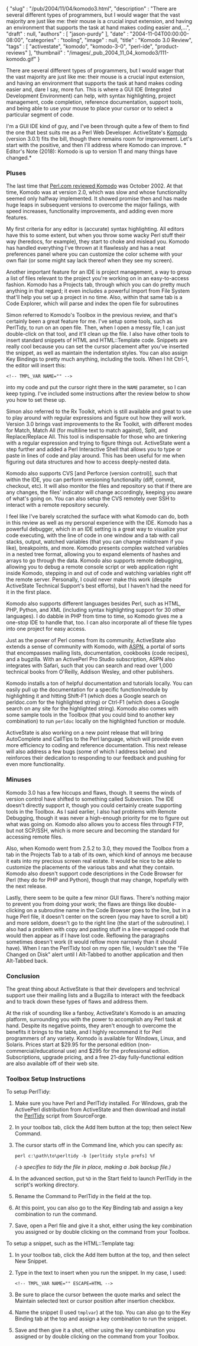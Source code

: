{
   "slug" : "/pub/2004/11/04/komodo3.html",
   "description" : "There are several different types of programmers, but I would wager that the vast majority are just like me: their mouse is a crucial input extension, and having an environment that supports the task at hand makes coding easier and,...",
   "draft" : null,
   "authors" : [
      "jason-purdy"
   ],
   "date" : "2004-11-04T00:00:00-08:00",
   "categories" : "tooling",
   "image" : null,
   "title" : "Komodo 3.0 Review",
   "tags" : [
      "activestate",
      "komodo",
      "komodo-3-0",
      "perl-ide",
      "product-reviews"
   ],
   "thumbnail" : "/images/_pub_2004_11_04_komodo3/111-komodo.gif"
}



There are several different types of programmers, but I would wager that the vast majority are just like me: their mouse is a crucial input extension, and having an environment that supports the task at hand makes coding easier and, dare I say, more fun. This is where a GUI IDE (Integrated Development Environment) can help, with syntax highlighting, project management, code completion, reference documentation, support tools, and being able to use your mouse to place your cursor or to select a particular segment of code.

I'm a GUI IDE kind of guy, and I've been through quite a few of them to find the one that best suits me as a Perl Web Developer. ActiveState's [Komodo](https://www.activestate.com/komodo-ide) (version 3.0.1) fits the bill, though there remains room for improvement. Let's start with the positive, and then I'll address where Komodo can improve. * Editor's Note (2018): Komodo is up to version 11 and many things have changed.*

### Pluses

The last time that [Perl.com reviewed Komodo](/pub/2002/10/09/komodo.html) was October 2002. At that time, Komodo was at version 2.0, which was slow and whose functionality seemed only halfway implemented. It showed promise then and has made huge leaps in subsequent versions to overcome the major failings, with speed increases, functionality improvements, and adding even more features.

My first criteria for any editor is (accurate) syntax highlighting. All editors have this to some extent, but when you throw some wacky Perl stuff their way (heredocs, for example), they start to choke and mislead you. Komodo has handled everything I've thrown at it flawlessly and has a neat preferences panel where you can customize the color scheme with your own flair (or some might say lack thereof when they see my screen).

Another important feature for an IDE is project management, a way to group a list of files relevant to the project you're working on in an easy-to-access fashion. Komodo has a Projects tab, through which you can do pretty much anything in that regard; it even includes a powerful Import from File System that'll help you set up a project in no time. Also, within that same tab is a Code Explorer, which will parse and index the open file for subroutines

Simon referred to Komodo's Toolbox in the previous review, and that's certainly been a great feature for me. I've setup some tools, such as PerlTidy, to run on an open file. Then, when I open a messy file, I can just double-click on that tool, and it'll clean up the file. I also have other tools to insert standard snippets of HTML and HTML::Template code. Snippets are really cool because you can set the cursor placement after you've inserted the snippet, as well as maintain the indentation styles. You can also assign Key Bindings to pretty much anything, including the tools. When I hit Ctrl-1, the editor will insert this:

    <!-- TMPL_VAR NAME="" -->

into my code and put the cursor right there in the `NAME` parameter, so I can keep typing. I've included some instructions after the review below to show you how to set these up.

Simon also referred to the Rx Toolkit, which is still available and great to use to play around with regular expressions and figure out how they will work. Version 3.0 brings vast improvements to the Rx Toolkit, with different modes for Match, Match All (for multiline text to match against), Split, and Replace/Replace All. This tool is indispensable for those who are tinkering with a regular expression and trying to figure things out. ActiveState went a step further and added a Perl Interactive Shell that allows you to type or paste in lines of code and play around. This has been useful for me when figuring out data structures and how to access deeply-nested data.

Komodo also supports CVS \[and Perforce (version control)\], such that within the IDE, you can perform versioning functionality (diff, commit, checkout, etc). It will also monitor the files and repository so that if there are any changes, the files' indicator will change accordingly, keeping you aware of what's going on. You can also setup the CVS remotely over SSH to interact with a remote repository securely.

I feel like I've barely scratched the surface with what Komodo can do, both in this review as well as my personal experience with the IDE. Komodo has a powerful debugger, which in an IDE setting is a great way to visualize your code executing, with the line of code in one window and a tab with call stacks, output, watched variables (that you can change midstream if you like), breakpoints, and more. Komodo presents complex watched variables in a nested tree format, allowing you to expand elements of hashes and arrays to go through the data. Komodo also supports remote debugging, allowing you to debug a remote console script or web application right inside Komodo, stepping in and out of code and watching variables right off the remote server. Personally, I could never make this work (despite ActiveState Technical Support's best efforts), but I haven't had the need for it in the first place.

Komodo also supports different languages besides Perl, such as HTML, PHP, Python, and XML (including syntax highlighting support for 30 other languages). I do dabble in PHP from time to time, so Komodo gives me a one-stop IDE to handle that, too. I can also incorporate all of these file types into one project for easy access.

Just as the power of Perl comes from its community, ActiveState also extends a sense of community with Komodo, with [ASPN](https://community.activestate.com/product/aspn), a portal of sorts that encompasses mailing lists, documentation, cookbooks (code recipes), and a bugzilla. With an ActivePerl Pro Studio subscription, ASPN also integrates with Safari, such that you can search and read over 1,000 technical books from O'Reilly, Addison Wesley, and other publishers.

Komodo installs a ton of helpful documentation and tutorials locally. You can easily pull up the documentation for a specific function/module by highlighting it and hitting Shift-F1 (which does a Google search on perldoc.com for the highlighted string) or Ctrl-F1 (which does a Google search on any site for the highlighted string). Komodo also comes with some sample tools in the Toolbox (that you could bind to another key combination) to run `perldoc` locally on the highlighted function or module.

ActiveState is also working on a new point release that will bring AutoComplete and CallTips to the Perl language, which will provide even more efficiency to coding and reference documentation. This next release will also address a few bugs (some of which I address below) and reinforces their dedication to responding to our feedback and pushing for even more functionality.

### Minuses

Komodo 3.0 has a few hiccups and flaws, though. It seems the winds of version control have shifted to something called Subversion. The IDE doesn't directly support it, though you could certainly create supporting tools in the Toolbox. As I said earlier, I also had problems with Remote Debugging, though it was never a high-enough priority for me to figure out what was going on. Komodo also allows you to access files through FTP, but not SCP/SSH, which is more secure and becoming the standard for accessing remote files.

Also, when Komodo went from 2.5.2 to 3.0, they moved the Toolbox from a tab in the Projects Tab to a tab of its own, which kind of annoys me because it eats into my precious screen real estate. It would be nice to be able to customize the placements of the various tabs and what they contain. Komodo also doesn't support code descriptions in the Code Browser for Perl (they do for PHP and Python), though that may change, hopefully with the next release.

Lastly, there seem to be quite a few minor GUI flaws. There's nothing major to prevent you from doing your work; the flaws are things like double-clicking on a subroutine name in the Code Browser goes to the line, but in a huge Perl file, it doesn't center on the screen (you may have to scroll a bit) and more seldom, doesn't go to the right line (the start of the subroutine). I also had a problem with copy and pasting stuff in a line-wrapped code that would then appear as if I have lost code. Reflowing the paragraphs sometimes doesn't work (it would reflow more narrowly than it should have). When I ran the PerlTidy tool on my open file, I wouldn't see the "File Changed on Disk" alert until I Alt-Tabbed to another application and then Alt-Tabbed back.

### Conclusion

The great thing about ActiveState is that their developers and technical support use their mailing lists and a Bugzilla to interact with the feedback and to track down these types of flaws and address them.

At the risk of sounding like a fanboy, ActiveState's Komodo is an amazing platform, surrounding you with the power to accomplish any Perl task at hand. Despite its negative points, they aren't enough to overcome the benefits it brings to the table, and I highly recommend it for Perl programmers of any variety. Komodo is available for Windows, Linux, and Solaris. Prices start at $29.95 for the personal edition (non-commercial/educational use) and $295 for the professional edition. Subscriptions, upgrade pricing, and a free 21-day fully-functional edition are also available off of their web site.

### Toolbox Setup Instructions

To setup PerlTidy:

1.  Make sure you have Perl and PerlTidy installed. For Windows, grab the ActivePerl distribution from ActiveState and then download and install the [PerlTidy](http://perltidy.sourceforge.net/) script from SourceForge.
2.  In your toolbox tab, click the Add Item button at the top; then select New Command.
3.  The cursor starts off in the Command line, which you can specify as:

        perl c:\path\to\perltidy -b [perltidy style prefs] %f

    *(`-b` specifies to tidy the file in place, making a *.bak* backup file.)*

4.  In the advanced section, put `%D` in the Start field to launch PerlTidy in the script's working directory.
5.  Rename the Command to PerlTidy in the field at the top.
6.  At this point, you can also go to the Key Binding tab and assign a key combination to run the command.
7.  Save, open a Perl file and give it a shot, either using the key combination you assigned or by double clicking on the command from your Toolbox.

To setup a snippet, such as the HTML::Template tag:

1.  In your toolbox tab, click the Add Item button at the top, and then select New Snippet.
2.  Type in the text to insert when you run the snippet. In my case, I used:

        <!-- TMPL_VAR NAME="" ESCAPE=HTML -->

3.  Be sure to place the cursor between the quote marks and select the Maintain selected text or cursor position after insertion checkbox.
4.  Name the snippet (I used `tmplvar`) at the top. You can also go to the Key Binding tab at the top and assign a key combination to run the snippet.
5.  Save and then give it a shot, either using the key combination you assigned or by double clicking on the command from your Toolbox.

